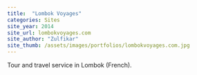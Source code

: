 ```yaml
---
title:  "Lombok Voyages"
categories: Sites
site_year: 2014
site_url: lombokvoyages.com
site_author: "Zulfikar"
site_thumb: /assets/images/portfolios/lombokvoyages.com.jpg
---
```


Tour and travel service in Lombok (French).